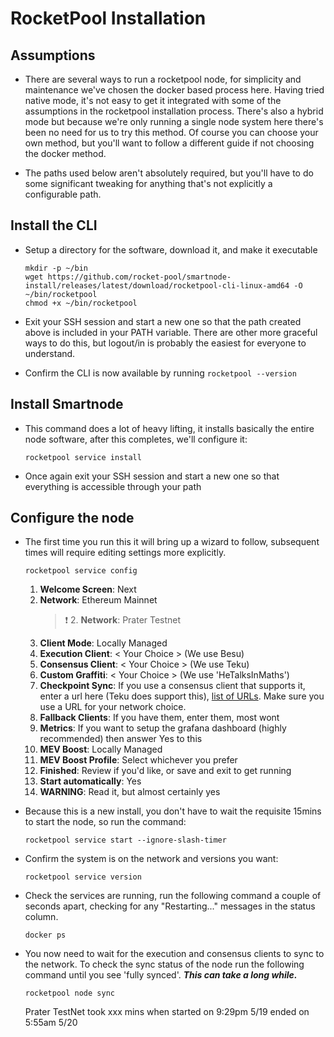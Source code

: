# RocketPool Installation

## Assumptions

- There are several ways to run a rocketpool node, for simplicity and maintenance we've chosen the docker based process here. Having tried native mode, it's not easy to get it integrated with some of the assumptions in the rocketpool installation process. There's also a hybrid mode but because we're only running a single node system here there's been no need for us to try this method. Of course you can choose your own method, but you'll want to follow a different guide if not choosing the docker method.

- The paths used below aren't absolutely required, but you'll have to do some significant tweaking for anything that's not explicitly a configurable path.

## Install the CLI

- Setup a directory for the software, download it, and make it executable

    ```text
    mkdir -p ~/bin
    wget https://github.com/rocket-pool/smartnode-install/releases/latest/download/rocketpool-cli-linux-amd64 -O ~/bin/rocketpool
    chmod +x ~/bin/rocketpool
    ```

- Exit your SSH session and start a new one so that the path created above is included in your PATH variable. There are other more graceful ways to do this, but logout/in is probably the easiest for everyone to understand.

- Confirm the CLI is now available by running `rocketpool --version`

## Install Smartnode

- This command does a lot of heavy lifting, it installs basically the entire node software, after this completes, we'll configure it:

    ```text
    rocketpool service install
    ```

- Once again exit your SSH session and start a new one so that everything is accessible through your path

## Configure the node

- The first time you run this it will bring up a wizard to follow, subsequent times will require editing settings more explicitly.

    ```text
    rocketpool service config
    ```

    1. **Welcome Screen**: Next
    2. **Network**: Ethereum Mainnet
        > :exclamation: 2. **Network**: Prater Testnet
    3. **Client Mode**: Locally Managed
    4. **Execution Client**: < Your Choice > (We use Besu)
    5. **Consensus Client**: < Your Choice > (We use Teku)
    6. **Custom Graffiti**: < Your Choice > (We use 'HeTalksInMaths')
    7. **Checkpoint Sync**: If you use a consensus client that supports it, enter a url here (Teku does support this), [list of URLs](https://eth-clients.github.io/checkpoint-sync-endpoints/#goerli). Make sure you use a URL for your network choice.
    8. **Fallback Clients**: If you have them, enter them, most wont
    9. **Metrics**: If you want to setup the grafana dashboard (highly recommended) then answer Yes to this
    10. **MEV Boost**: Locally Managed
    11. **MEV Boost Profile**: Select whichever you prefer
    12. **Finished**: Review if you'd like, or save and exit to get running
    13. **Start automatically**: Yes
    14. **WARNING**: Read it, but almost certainly yes

- Because this is a new install, you don't have to wait the requisite 15mins to start the node, so run the command:

    ```text
    rocketpool service start --ignore-slash-timer
    ```

- Confirm the system is on the network and versions you want:

    ```text
    rocketpool service version
    ```

- Check the services are running, run the following command a couple of seconds apart, checking for any "Restarting..." messages in the status column.

    ```text
    docker ps
    ```

- You now need to wait for the execution and consensus clients to sync to the network. To check the sync status of the node run the following command until you see 'fully synced'. ***This can take a long while.***

   ```text
   rocketpool node sync
   ```

  Prater TestNet took xxx mins when started on 9:29pm 5/19 ended on 5:55am 5/20
